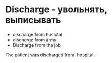 # Discharge - увольнять, выписывать




- discharge from hospital
- discharge from army
- Discharge from the job

The patient was discharged from  hospital.